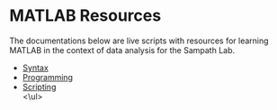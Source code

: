 # MATLAB Resources

The documentations below are live scripts with resources for learning MATLAB in the context of data analysis for the Sampath Lab.

<ul>
<li><a href="./Introduction_Programming.mlx">Syntax</a></li>
<li><a href="./Introduction_Programming.mlx">Programming</a></li>
<li><a href="./Introduction_Programming.mlx">Scripting</a></li>
<\ul>
